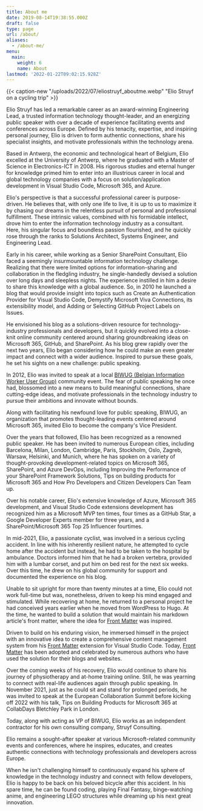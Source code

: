 ```yaml
---
title: About me
date: 2019-08-14T19:38:55.000Z
draft: false
type: page
url: /about/
aliases:
  - /about-me/
menu:
  main:
    weight: 6
    name: About
lastmod: '2022-01-22T09:02:15.928Z'
---
```


{{< caption-new "/uploads/2022/07/eliostruyf_aboutme.webp" "Elio Struyf on a cycling trip" >}}

Elio Struyf has led a remarkable career as an award-winning Engineering Lead, a trusted information technology thought-leader, and an energizing public speaker with over a decade of experience facilitating events and conferences across Europe. Defined by his tenacity, expertise, and inspiring personal journey, Elio is driven to form authentic connections, share his specialist insights, and motivate professionals within the technology arena.

Based in Antwerp, the economic and technological heart of Belgium, Elio excelled at the University of Antwerp, where he graduated with a Master of Science in Electronics-ICT in 2008. His rigorous studies and eternal hunger for knowledge primed him to enter into an illustrious career in local and global technology companies with a focus on solution/application development in Visual Studio Code, Microsoft 365, and Azure.

Elio's perspective is that a successful professional career is purpose-driven. He believes that, with only one life to live, it is up to us to maximize it by chasing our dreams in the relentless pursuit of personal and professional fulfillment. These intrinsic values, combined with his formidable intellect, drove him to enter the information technology industry as a consultant. Here, his singular focus and boundless passion flourished, and he quickly rose through the ranks to Solutions Architect, Systems Engineer, and Engineering Lead.

Early in his career, while working as a Senior SharePoint Consultant, Elio faced a seemingly insurmountable information technology challenge. Realizing that there were limited options for information-sharing and collaboration in the fledgling industry, he single-handedly devised a solution over long days and sleepless nights. The experience instilled in him a desire to share this knowledge with a global audience. So, in 2010 he launched a blog that would provide insight into topics such as Create an Authentication Provider for Visual Studio Code, Demystify Microsoft Viva Connections, its extensibility model, and Adding or Selecting GitHub Project Labels on Issues.

He envisioned his blog as a solutions-driven resource for technology-industry professionals and developers, but it quickly evolved into a close-knit online community centered around sharing groundbreaking ideas on Microsoft 365, GitHub, and SharePoint. As his blog grew rapidly over the next two years, Elio began considering how he could make an even greater impact and connect with a wider audience. Inspired to pursue these goals, he set his sights on a new challenge: public speaking.

In 2012, Elio was invited to speak at a local [BIWUG (Belgian Information Worker User Group)](https://biwug.be) community event. The fear of public speaking he once had, blossomed into a new means to build meaningful connections, share cutting-edge ideas, and motivate professionals in the technology industry to pursue their ambitions and innovate without bounds.

Along with facilitating his newfound love for public speaking, BIWUG, an organization that promotes thought-leading events centered around Microsoft 365, invited Elio to become the company's Vice President.

Over the years that followed, Elio has been recognized as a renowned public speaker. He has been invited to numerous European cities, including Barcelona, Milan, London, Cambridge, Paris, Stockholm, Oslo, Zagreb, Warsaw, Helsinki, and Munich, where he has spoken on a variety of thought-provoking development-related topics on Microsoft 365, SharePoint, and Azure DevOps, including Improving the Performance of your SharePoint Framework Solutions, Tips on building products for Microsoft 365 and How Pro Developers and Citizen Developers Can Team up.

Over his notable career, Elio's extensive knowledge of Azure, Microsoft 365 development, and Visual Studio Code extensions development has recognized him as a Microsoft MVP ten times, four times as a GitHub Star, a Google Developer Experts member for three years, and a SharePoint/Microsoft 365 Top 25 Influencer fourtimes.

In mid-2021, Elio, a passionate cyclist, was involved in a serious cycling accident. In line with his inherently resilient nature, he attempted to cycle home after the accident but instead, he had to be taken to the hospital by ambulance. Doctors informed him that he had a broken vertebra, provided him with a lumbar corset, and put him on bed rest for the next six weeks. Over this time, he drew on his global community for support and documented the experience on his blog.

Unable to sit upright for more than twenty minutes at a time, Elio could not work full-time but was, nonetheless, driven to keep his mind engaged and stimulated. While recovering at home, he returned to a personal project he had conceived years earlier when he moved from WordPress to Hugo. At the time, he wanted to build a solution that would maintain his markdown article's front matter, where the idea for [Front Matter](https://frontmatter.codes) was inspired.

Driven to build on his enduring vision, he immersed himself in the project with an innovative idea to create a comprehensive content management system from his [Front Matter](https://frontmatter.codes) extension for Visual Studio Code. Today, [Front Matter](https://frontmatter.codes) has been adopted and celebrated by numerous authors who have used the solution for their blogs and websites.

Over the coming weeks of his recovery, Elio would continue to share his journey of physiotherapy and at-home training online. Still, he was yearning to connect with real-life audiences again through public speaking. In November 2021, just as he could sit and stand for prolonged periods, he was invited to speak at the European Collaboration Summit before kicking off 2022 with his talk, Tips on Building Products for Microsoft 365 at CollabDays Bletchley Park in London.

Today, along with acting as VP of BIWUG, Elio works as an independent contractor for his own consulting company, Struyf Consulting.

Elio remains a sought-after speaker at various Microsoft-related community events and conferences, where he inspires, educates, and creates authentic connections with technology professionals and developers across Europe.

When he isn't challenging himself to continuously expand his sphere of knowledge in the technology industry and connect with fellow developers, Elio is happy to be back on his beloved bicycle after this accident. In his spare time, he can be found coding, playing Final Fantasy, binge-watching anime, and engineering LEGO structures while dreaming up his next great innovation.
